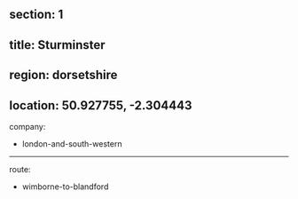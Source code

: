 ﻿section: 1
----
title: Sturminster
----
region: dorsetshire
----
location: 50.927755, -2.304443
----
company:
- london-and-south-western
----
route:
- wimborne-to-blandford
